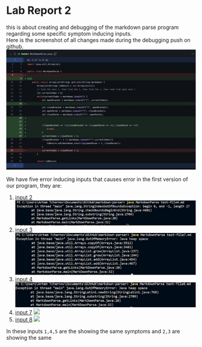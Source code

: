 # Lab Report 2
this is about creating and debugging of the markdown parse program regarding some specific symptom inducing inputs.  
Here is the screenshot of all changes made during the debugging push on github.  
![screenshot_1](LR2/changes.png)
  
We have five error inducing inputs that causes error in the first version of our program, they are:  
1. [input 2](https://github.com/Atch19/markdown-parser/blob/main/test-file2.md)  ![](LR2/err2.png)
3. [input 3](https://github.com/Atch19/markdown-parser/blob/main/test-file3.md)  ![](LR2/err3.png)
4. [input 4](https://github.com/Atch19/markdown-parser/blob/main/test-file4.md)  ![](LR2/err4.png)
5. [input 7](https://github.com/Atch19/markdown-parser/blob/main/test-file7.md)  ![](LR2/err7.png)
6. [input 8](https://github.com/Atch19/markdown-parser/blob/main/test-file8.md)  ![](LR2/err8.png)
  
In these inputs `1,4,5` are the showing the same symptoms and `2,3` are showing the same
